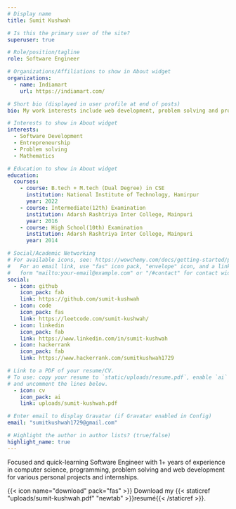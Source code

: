```yaml
---
# Display name
title: Sumit Kushwah

# Is this the primary user of the site?
superuser: true

# Role/position/tagline
role: Software Engineer

# Organizations/Affiliations to show in About widget
organizations:
  - name: Indiamart
    url: https://indiamart.com/

# Short bio (displayed in user profile at end of posts)
bio: My work interests include web development, problem solving and programmable matter.

# Interests to show in About widget
interests:
  - Software Development
  - Entrepreneurship
  - Problem solving
  - Mathematics

# Education to show in About widget
education:
  courses:
    - course: B.tech + M.tech (Dual Degree) in CSE
      institution: National Institute of Technology, Hamirpur
      year: 2022
    - course: Intermediate(12th) Examination
      institution: Adarsh Rashtriya Inter College, Mainpuri
      year: 2016
    - course: High School(10th) Examination
      institution: Adarsh Rashtriya Inter College, Mainpuri
      year: 2014

# Social/Academic Networking
# For available icons, see: https://wowchemy.com/docs/getting-started/page-builder/#icons
#   For an email link, use "fas" icon pack, "envelope" icon, and a link in the
#   form "mailto:your-email@example.com" or "/#contact" for contact widget.
social:
  - icon: github
    icon_pack: fab
    link: https://github.com/sumit-kushwah
  - icon: code
    icon_pack: fas
    link: https://leetcode.com/sumit-kushwah/
  - icon: linkedin
    icon_pack: fab
    link: https://www.linkedin.com/in/sumit-kushwah
  - icon: hackerrank
    icon_pack: fab
    link: https://www.hackerrank.com/sumitkushwah1729

# Link to a PDF of your resume/CV.
# To use: copy your resume to `static/uploads/resume.pdf`, enable `ai` icons in `params.toml`,
# and uncomment the lines below.
  - icon: cv
    icon_pack: ai
    link: uploads/sumit-kushwah.pdf

# Enter email to display Gravatar (if Gravatar enabled in Config)
email: "sumitkushwah1729@gmail.com"

# Highlight the author in author lists? (true/false)
highlight_name: true
---
```


Focused and quick-learning Software Engineer with 1+ years of experience in computer science, programming, problem solving and
web development for various personal projects and internships.

{{< icon name="download" pack="fas" >}} Download my {{< staticref "uploads/sumit-kushwah.pdf" "newtab" >}}resumé{{< /staticref >}}.
